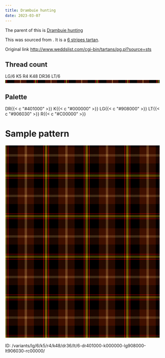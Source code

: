 ```yaml
---
title: Drambuie hunting
date: 2023-03-07
---
```

The parent of this is [Drambuie hunting](/tartans/lg/6/k5/r4/k48/dr36/lt/6/)


This was sourced from <no value>.  It is a [6 stripes tartan](/stripes/stripes6/).

Original link http://www.weddslist.com/cgi-bin/tartans/pg.pl?source=sts

## Thread count
LG/6 K5 R4 K48 DR36 LT/6
![Sett](sett.png)

## Palette
DR{{< c "#401000" >}} K{{< c "#000000" >}} LG{{< c "#908000" >}} LT{{< c "#906030" >}} R{{< c "#C00000" >}}

# Sample pattern

![Tartan detail](tartan.png "LG/6 K5 R4 K48 DR36 LT/6 tartan")

ID: /variants/lg/6/k5/r4/k48/dr36/lt/6-dr401000-k000000-lg908000-lt906030-rc00000/